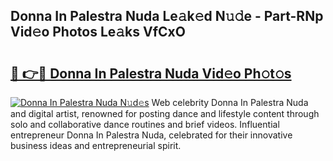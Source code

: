 ## Donna In Palestra Nuda Le𝚊k𝚎d N𝚞𝚍e - Part-RNp Vid𝚎o Photos Le𝚊ks VfCxO

# <h2><a href="http://fbdyof0.evod.top/?m=Donna+In+Palestra+Nuda">🔗 👉🔴 Donna In Palestra Nuda Vid𝚎o Ph𝚘t𝚘s</a></h2>

[![Donna In Palestra Nuda N𝚞d𝚎s](https://i.imgur.com/8V9OHl7.gif)](http://fbdyof0.evod.top/?m=Donna+In+Palestra+Nuda)
Web celebrity Donna In Palestra Nuda and digital artist, renowned for posting dance and lifestyle content through solo and collaborative dance routines and brief videos. Influential entrepreneur Donna In Palestra Nuda, celebrated for their innovative business ideas and entrepreneurial spirit. 
